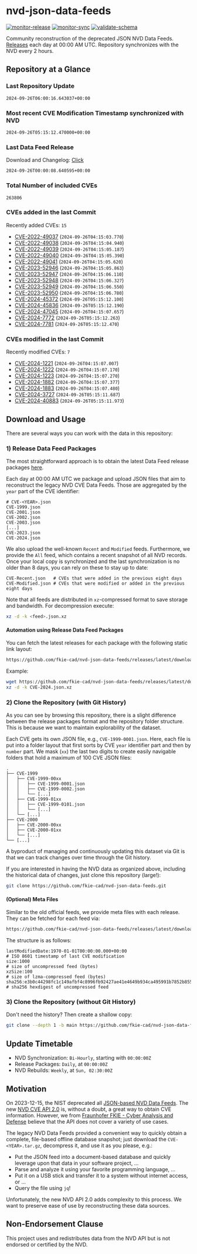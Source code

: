 # nvd-json-data-feeds

[![monitor-release](https://github.com/fkie-cad/nvd-json-data-feeds/actions/workflows/monitor_release.yml/badge.svg)](https://github.com/fkie-cad/nvd-json-data-feeds/actions/workflows/monitor_release.yml)
[![monitor-sync](https://github.com/fkie-cad/nvd-json-data-feeds/actions/workflows/monitor_sync.yml/badge.svg)](https://github.com/fkie-cad/nvd-json-data-feeds/actions/workflows/monitor_sync.yml)
[![validate-schema](https://github.com/fkie-cad/nvd-json-data-feeds/actions/workflows/validate_schema.yml/badge.svg)](https://github.com/fkie-cad/nvd-json-data-feeds/actions/workflows/validate_schema.yml)

Community reconstruction of the deprecated JSON NVD Data Feeds.
[Releases](https://github.com/fkie-cad/nvd-json-data-feeds/releases/latest) each day at 00:00 AM UTC.
Repository synchronizes with the NVD every 2 hours.

## Repository at a Glance

### Last Repository Update

```plain
2024-09-26T06:00:16.643037+00:00
```

### Most recent CVE Modification Timestamp synchronized with NVD

```plain
2024-09-26T05:15:12.470000+00:00
```

### Last Data Feed Release

Download and Changelog: [Click](https://github.com/fkie-cad/nvd-json-data-feeds/releases/latest)

```plain
2024-09-26T00:00:08.640595+00:00
```

### Total Number of included CVEs

```plain
263806
```

### CVEs added in the last Commit

Recently added CVEs: `15`

- [CVE-2022-49037](CVE-2022/CVE-2022-490xx/CVE-2022-49037.json) (`2024-09-26T04:15:03.770`)
- [CVE-2022-49038](CVE-2022/CVE-2022-490xx/CVE-2022-49038.json) (`2024-09-26T04:15:04.940`)
- [CVE-2022-49039](CVE-2022/CVE-2022-490xx/CVE-2022-49039.json) (`2024-09-26T04:15:05.187`)
- [CVE-2022-49040](CVE-2022/CVE-2022-490xx/CVE-2022-49040.json) (`2024-09-26T04:15:05.390`)
- [CVE-2022-49041](CVE-2022/CVE-2022-490xx/CVE-2022-49041.json) (`2024-09-26T04:15:05.620`)
- [CVE-2023-52946](CVE-2023/CVE-2023-529xx/CVE-2023-52946.json) (`2024-09-26T04:15:05.863`)
- [CVE-2023-52947](CVE-2023/CVE-2023-529xx/CVE-2023-52947.json) (`2024-09-26T04:15:06.110`)
- [CVE-2023-52948](CVE-2023/CVE-2023-529xx/CVE-2023-52948.json) (`2024-09-26T04:15:06.327`)
- [CVE-2023-52949](CVE-2023/CVE-2023-529xx/CVE-2023-52949.json) (`2024-09-26T04:15:06.550`)
- [CVE-2023-52950](CVE-2023/CVE-2023-529xx/CVE-2023-52950.json) (`2024-09-26T04:15:06.780`)
- [CVE-2024-45372](CVE-2024/CVE-2024-453xx/CVE-2024-45372.json) (`2024-09-26T05:15:12.100`)
- [CVE-2024-45836](CVE-2024/CVE-2024-458xx/CVE-2024-45836.json) (`2024-09-26T05:15:12.190`)
- [CVE-2024-47045](CVE-2024/CVE-2024-470xx/CVE-2024-47045.json) (`2024-09-26T04:15:07.657`)
- [CVE-2024-7772](CVE-2024/CVE-2024-77xx/CVE-2024-7772.json) (`2024-09-26T05:15:12.263`)
- [CVE-2024-7781](CVE-2024/CVE-2024-77xx/CVE-2024-7781.json) (`2024-09-26T05:15:12.470`)


### CVEs modified in the last Commit

Recently modified CVEs: `7`

- [CVE-2024-1221](CVE-2024/CVE-2024-12xx/CVE-2024-1221.json) (`2024-09-26T04:15:07.007`)
- [CVE-2024-1222](CVE-2024/CVE-2024-12xx/CVE-2024-1222.json) (`2024-09-26T04:15:07.170`)
- [CVE-2024-1223](CVE-2024/CVE-2024-12xx/CVE-2024-1223.json) (`2024-09-26T04:15:07.270`)
- [CVE-2024-1882](CVE-2024/CVE-2024-18xx/CVE-2024-1882.json) (`2024-09-26T04:15:07.377`)
- [CVE-2024-1883](CVE-2024/CVE-2024-18xx/CVE-2024-1883.json) (`2024-09-26T04:15:07.480`)
- [CVE-2024-3727](CVE-2024/CVE-2024-37xx/CVE-2024-3727.json) (`2024-09-26T05:15:11.687`)
- [CVE-2024-40883](CVE-2024/CVE-2024-408xx/CVE-2024-40883.json) (`2024-09-26T05:15:11.973`)


## Download and Usage

There are several ways you can work with the data in this repository:

### 1) Release Data Feed Packages

The most straightforward approach is to obtain the latest Data Feed release packages [here](https://github.com/fkie-cad/nvd-json-data-feeds/releases/latest).

Each day at 00:00 AM UTC we package and upload JSON files that aim to reconstruct the legacy NVD CVE Data Feeds.
Those are aggregated by the `year` part of the CVE identifier:

```
# CVE-<YEAR>.json
CVE-1999.json
CVE-2001.json
CVE-2002.json
CVE-2003.json
[...]
CVE-2023.json
CVE-2024.json
```

We also upload the well-known `Recent` and `Modified` feeds.
Furthermore, we provide the `All` feed, which contains a recent snapshot of all NVD records.
Once your local copy is synchronized and the last synchronization is no older than 8 days, you can rely on these to stay up to date:

```plain
CVE-Recent.json   # CVEs that were added in the previous eight days
CVE-Modified.json # CVEs that were modified or added in the previous eight days
```

Note that all feeds are distributed in `xz`-compressed format to save storage and bandwidth.
For decompression execute:

```sh
xz -d -k <feed>.json.xz
```

#### Automation using Release Data Feed Packages

You can fetch the latest releases for each package with the following static link layout:

```sh
https://github.com/fkie-cad/nvd-json-data-feeds/releases/latest/download/CVE-<YEAR>.json.xz
```

Example:

```sh
wget https://github.com/fkie-cad/nvd-json-data-feeds/releases/latest/download/CVE-2024.json.xz
xz -d -k CVE-2024.json.xz
```

### 2) Clone the Repository (with Git History)

As you can see by browsing this repository, there is a slight difference between the release packages format and the repository folder structure.
This is because we want to maintain explorability of the dataset.

Each CVE gets its own JSON file, e.g., `CVE-1999-0001.json`.
Here, each file is put into a folder layout that first sorts by CVE `year` identifier part and then by `number` part.
We mask (`xx`) the last two digits to create easily navigable folders that hold a maximum of 100 CVE JSON files:

```plain
.
├── CVE-1999
│   ├── CVE-1999-00xx
│   │   ├── CVE-1999-0001.json
│   │   ├── CVE-1999-0002.json
│   │   └── [...]
│   ├── CVE-1999-01xx
│   │   ├── CVE-1999-0101.json
│   │   └── [...]
│   └── [...]
├── CVE-2000
│   ├── CVE-2000-00xx
│   ├── CVE-2000-01xx
│   └── [...]
└── [...]
```

A byproduct of managing and continuously updating this dataset via Git is that we can track changes over time through the Git history.

If you are interested in having the NVD data as organized above, including the historical data of changes, just clone this repository (large!):

```sh
git clone https://github.com/fkie-cad/nvd-json-data-feeds.git
```

#### (Optional) Meta Files

Similar to the old official feeds, we provide meta files with each release. They can be fetched for each feed via:

```sh
https://github.com/fkie-cad/nvd-json-data-feeds/releases/latest/download/CVE-<YEAR>.meta
```

The structure is as follows:

```plain
lastModifiedDate:1970-01-01T00:00:00.000+00:00                          # ISO 8601 timestamp of last CVE modification
size:1000                                                               # size of uncompressed feed (bytes)
xzSize:100                                                              # size of lzma-compressed feed (bytes)
sha256:e3b0c44298fc1c149afbf4c8996fb92427ae41e4649b934ca495991b7852b855 # sha256 hexdigest of uncompressed feed
```

### 3) Clone the Repository (without Git History)

Don't need the history? Then create a shallow copy:

```sh
git clone --depth 1 -b main https://github.com/fkie-cad/nvd-json-data-feeds.git
```


## Update Timetable

* NVD Synchronization: `Bi-Hourly`, starting with `00:00:00Z`
* Release Packages: `Daily`, at `00:00:00Z`
* NVD Rebuilds: `Weekly`, at `Sun, 02:30:00Z`


## Motivation

On 2023-12-15, the NIST deprecated all [JSON-based NVD Data Feeds](https://nvd.nist.gov/vuln/data-feeds#divRetirementBanner-1).
The new [NVD CVE API 2.0](https://nvd.nist.gov/developers/vulnerabilities) is, without a doubt, a great way to obtain CVE information.
However, we from [Fraunhofer FKIE - Cyber Analysis and Defense](https://www.fkie.fraunhofer.de/en/departments/cad.html) believe that the API does not cover a variety of use cases.

The legacy NVD Data Feeds provided a convenient way to quickly obtain a complete, file-based offline database snapshot; just download the `CVE-<YEAR>.tar.gz`, decompress it, and use it as you please, e.g.:

- Put the JSON feed into a document-based database and quickly leverage upon that data in your software project, ...
- Parse and analyze it using your favorite programming language, ...
- Put it on a USB stick and transfer it to a system without internet access, or ...
- Query the file using `jq`!

Unfortunately, the new NVD API 2.0 adds complexity to this process.
We want to preserve ease of use by reconstructing these data sources.

## Non-Endorsement Clause

This project uses and redistributes data from the NVD API but is not endorsed or certified by the NVD.